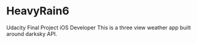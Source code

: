 # HeavyRain6
Udacity Final Project iOS Developer
This is a three view weather app built around darksky API.
